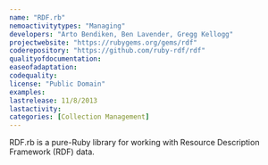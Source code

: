 ```yaml
---
name: "RDF.rb"
nemoactivitytypes: "Managing"
developers: "Arto Bendiken, Ben Lavender, Gregg Kellogg"
projectwebsite: "https://rubygems.org/gems/rdf"
coderepository: "https://github.com/ruby-rdf/rdf"
qualityofdocumentation: 
easeofadaptation: 
codequality: 
license: "Public Domain"
examples: 
lastrelease: 11/8/2013
lastactivity: 
categories: [Collection Management]
---
```

RDF.rb is a pure-Ruby library for working with Resource Description Framework (RDF) data.
